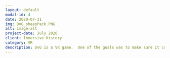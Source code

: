 ```yaml
---
layout: default
modal-id: 4
date: 2020-07-31
img: DvG_sheepPack.PNG
alt: image-alt
project-date: July 2020
client: Immersive History
category: VR
description: DvG is a VR game.  One of the goals was to make sure it could run on minimal hardware, such as the Oculus Quest.  I was responsible for reducing the polygon count for this model and creating textures so it would have a minimal memory footprint and be very performant on the target platforms.
---
```

